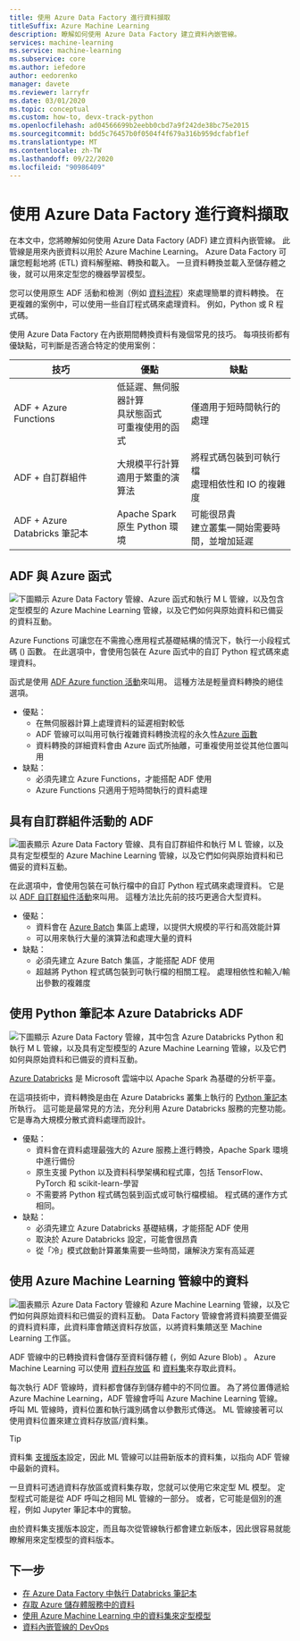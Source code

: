 ```yaml
---
title: 使用 Azure Data Factory 進行資料擷取
titleSuffix: Azure Machine Learning
description: 瞭解如何使用 Azure Data Factory 建立資料內嵌管線。
services: machine-learning
ms.service: machine-learning
ms.subservice: core
ms.author: iefedore
author: eedorenko
manager: davete
ms.reviewer: larryfr
ms.date: 03/01/2020
ms.topic: conceptual
ms.custom: how-to, devx-track-python
ms.openlocfilehash: ad04566699b2eebb0cbd7a9f242de38bc75e2015
ms.sourcegitcommit: bdd5c76457b0f0504f4f679a316b959dcfabf1ef
ms.translationtype: MT
ms.contentlocale: zh-TW
ms.lasthandoff: 09/22/2020
ms.locfileid: "90986409"
---
```

# <a name="data-ingestion-with-azure-data-factory"></a>使用 Azure Data Factory 進行資料擷取

在本文中，您將瞭解如何使用 Azure Data Factory (ADF) 建立資料內嵌管線。 此管線是用來內嵌資料以用於 Azure Machine Learning。 Azure Data Factory 可讓您輕鬆地將 (ETL) 資料解壓縮、轉換和載入。 一旦資料轉換並載入至儲存體之後，就可以用來定型您的機器學習模型。

您可以使用原生 ADF 活動和檢測（例如 [資料流程](https://docs.microsoft.com/azure/data-factory/control-flow-execute-data-flow-activity)）來處理簡單的資料轉換。 在更複雜的案例中，可以使用一些自訂程式碼來處理資料。 例如，Python 或 R 程式碼。

使用 Azure Data Factory 在內嵌期間轉換資料有幾個常見的技巧。 每項技術都有優缺點，可判斷是否適合特定的使用案例：

| 技巧 | 優點 | 缺點 |
| ----- | ----- | ----- |
| ADF + Azure Functions | 低延遲、無伺服器計算</br>具狀態函式</br>可重複使用的函式 | 僅適用于短時間執行的處理 |
| ADF + 自訂群組件 | 大規模平行計算</br>適用于繁重的演算法 | 將程式碼包裝到可執行檔</br>處理相依性和 IO 的複雜度 |
| ADF + Azure Databricks 筆記本 | Apache Spark</br>原生 Python 環境 | 可能很昂貴</br>建立叢集一開始需要時間，並增加延遲

## <a name="adf-with-azure-functions"></a>ADF 與 Azure 函式

![下圖顯示 Azure Data Factory 管線、Azure 函式和執行 M L 管線，以及包含定型模型的 Azure Machine Learning 管線，以及它們如何與原始資料和已備妥的資料互動。](media/how-to-data-ingest-adf/adf-function.png)

Azure Functions 可讓您在不需擔心應用程式基礎結構的情況下，執行一小段程式碼 () 函數。 在此選項中，會使用包裝在 Azure 函式中的自訂 Python 程式碼來處理資料。 

函式是使用 [ADF Azure function 活動](https://docs.microsoft.com/azure/data-factory/control-flow-azure-function-activity)來叫用。 這種方法是輕量資料轉換的絕佳選項。 

* 優點：
    * 在無伺服器計算上處理資料的延遲相對較低
    * ADF 管線可以叫用可執行複雜資料轉換流程的永久性[Azure 函數](/azure/azure-functions/durable/durable-functions-overview) 
    * 資料轉換的詳細資料會由 Azure 函式所抽離，可重複使用並從其他位置叫用
* 缺點：
    * 必須先建立 Azure Functions，才能搭配 ADF 使用
    * Azure Functions 只適用于短時間執行的資料處理

## <a name="adf-with-custom-component-activity"></a>具有自訂群組件活動的 ADF

![圖表顯示 Azure Data Factory 管線、具有自訂群組件和執行 M L 管線，以及具有定型模型的 Azure Machine Learning 管線，以及它們如何與原始資料和已備妥的資料互動。](media/how-to-data-ingest-adf/adf-customcomponent.png)

在此選項中，會使用包裝在可執行檔中的自訂 Python 程式碼來處理資料。 它是以 [ADF 自訂群組件活動](https://docs.microsoft.com/azure/data-factory/transform-data-using-dotnet-custom-activity)來叫用。 這種方法比先前的技巧更適合大型資料。

* 優點：
    * 資料會在 [Azure Batch](https://docs.microsoft.com/azure/batch/batch-technical-overview) 集區上處理，以提供大規模的平行和高效能計算
    * 可以用來執行大量的演算法和處理大量的資料
* 缺點：
    * 必須先建立 Azure Batch 集區，才能搭配 ADF 使用
    * 超越將 Python 程式碼包裝到可執行檔的相關工程。 處理相依性和輸入/輸出參數的複雜度

## <a name="adf-with-azure-databricks-python-notebook"></a>使用 Python 筆記本 Azure Databricks ADF

![下圖顯示 Azure Data Factory 管線，其中包含 Azure Databricks Python 和執行 M L 管線，以及具有定型模型的 Azure Machine Learning 管線，以及它們如何與原始資料和已備妥的資料互動。](media/how-to-data-ingest-adf/adf-databricks.png)

[Azure Databricks](https://azure.microsoft.com/services/databricks/) 是 Microsoft 雲端中以 Apache Spark 為基礎的分析平臺。

在這項技術中，資料轉換是由在 Azure Databricks 叢集上執行的 [Python 筆記本](https://docs.microsoft.com/azure/data-factory/transform-data-using-databricks-notebook)所執行。 這可能是最常見的方法，充分利用 Azure Databricks 服務的完整功能。 它是專為大規模分散式資料處理而設計。

* 優點：
    * 資料會在資料處理最強大的 Azure 服務上進行轉換，Apache Spark 環境中進行備份
    * 原生支援 Python 以及資料科學架構和程式庫，包括 TensorFlow、PyTorch 和 scikit-learn-學習
    * 不需要將 Python 程式碼包裝到函式或可執行檔模組。 程式碼的運作方式相同。
* 缺點：
    * 必須先建立 Azure Databricks 基礎結構，才能搭配 ADF 使用
    * 取決於 Azure Databricks 設定，可能會很昂貴
    * 從「冷」模式啟動計算叢集需要一些時間，讓解決方案有高延遲 
    

## <a name="consuming-data-in-azure-machine-learning-pipelines"></a>使用 Azure Machine Learning 管線中的資料

![圖表顯示 Azure Data Factory 管線和 Azure Machine Learning 管線，以及它們如何與原始資料和已備妥的資料互動。 Data Factory 管線會將資料摘要至備妥的資料資料庫，此資料庫會饋送資料存放區，以將資料集饋送至 Machine Learning 工作區。](media/how-to-data-ingest-adf/aml-dataset.png)

ADF 管線中的已轉換資料會儲存至資料儲存體 (，例如 Azure Blob) 。 Azure Machine Learning 可以使用 [資料存放區](https://docs.microsoft.com/azure/machine-learning/how-to-access-data#create-and-register-datastores) 和 [資料集](https://docs.microsoft.com/azure/machine-learning/how-to-create-register-datasets)來存取此資料。

每次執行 ADF 管線時，資料都會儲存到儲存體中的不同位置。 為了將位置傳遞給 Azure Machine Learning，ADF 管線會呼叫 Azure Machine Learning 管線。 呼叫 ML 管線時，資料位置和執行識別碼會以參數形式傳送。 ML 管線接著可以使用資料位置來建立資料存放區/資料集。 

> [!TIP]
> 資料集 [支援版本](https://docs.microsoft.com/azure/machine-learning/how-to-version-track-datasets)設定，因此 ML 管線可以註冊新版本的資料集，以指向 ADF 管線中最新的資料。

一旦資料可透過資料存放區或資料集存取，您就可以使用它來定型 ML 模型。 定型程式可能是從 ADF 呼叫之相同 ML 管線的一部分。 或者，它可能是個別的進程，例如 Jupyter 筆記本中的實驗。

由於資料集支援版本設定，而且每次從管線執行都會建立新版本，因此很容易就能瞭解用來定型模型的資料版本。

## <a name="next-steps"></a>下一步

* [在 Azure Data Factory 中執行 Databricks 筆記本](https://docs.microsoft.com/azure/data-factory/transform-data-using-databricks-notebook)
* [存取 Azure 儲存體服務中的資料](https://docs.microsoft.com/azure/machine-learning/how-to-access-data#create-and-register-datastores)
* [使用 Azure Machine Learning 中的資料集來定型模型](https://docs.microsoft.com/azure/machine-learning/how-to-train-with-datasets)
* [資料內嵌管線的 DevOps](https://docs.microsoft.com/azure/machine-learning/how-to-cicd-data-ingestion)

